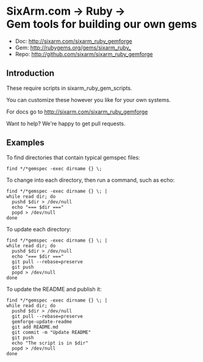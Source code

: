 # SixArm.com → Ruby → <br> Gem tools for building our own gems

* Doc: <http://sixarm.com/sixarm_ruby_gemforge>
* Gem: <http://rubygems.org/gems/sixarm_ruby_>
* Repo: <http://github.com/sixarm/sixarm_ruby_gemforge>
<!--header-shut-->


## Introduction

These require scripts in sixarm_ruby_gem_scripts.

You can customize these however you like for your own systems.

For docs go to <http://sixarm.com/sixarm_ruby_gemforge>

Want to help? We're happy to get pull requests.

## Examples

To find directories that contain typical gemspec files:

    find */*gemspec -exec dirname {} \;

To change into each directory, then run a command, such as echo:

    find */*gemspec -exec dirname {} \; |
    while read dir; do
      pushd $dir > /dev/null
      echo "=== $dir ==="
      popd > /dev/null
    done

To update each directory:

    find */*gemspec -exec dirname {} \; |
    while read dir; do
      pushd $dir > /dev/null
      echo "=== $dir ==="
      git pull --rebase=preserve
      git push
      popd > /dev/null
    done

To update the README and publish it:

    find */*gemspec -exec dirname {} \; | 
    while read dir; do
      pushd $dir > /dev/null
      git pull --rebase=preserve
      gemforge-update-readme
      git add README.md
      git commit -m "Update README"
      git push
      echo "The script is in $dir"
      popd > /dev/null
    done

